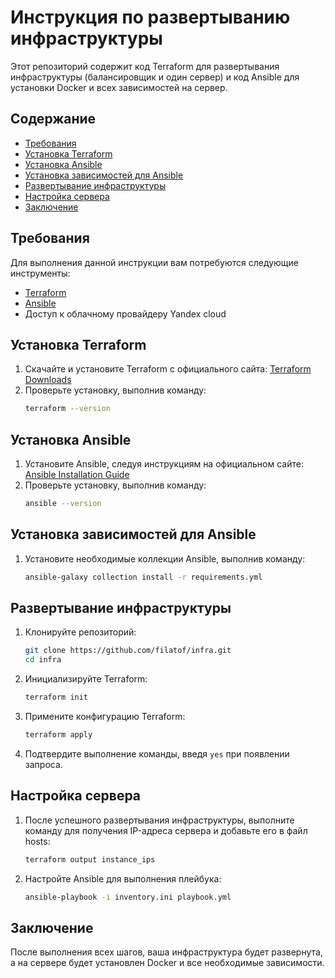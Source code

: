 # Инструкция по развертыванию инфраструктуры

Этот репозиторий содержит код Terraform для развертывания инфраструктуры (балансировщик и один сервер) и код Ansible для установки Docker и всех зависимостей на сервер.

## Содержание

- [Требования](#требования)
- [Установка Terraform](#установка-terraform)
- [Установка Ansible](#установка-ansible)
- [Установка зависимостей для Ansible](#установка-зависимостей-для-ansible)
- [Развертывание инфраструктуры](#развертывание-инфраструктуры)
- [Настройка сервера](#настройка-сервера)
- [Заключение](#заключение)

## Требования

Для выполнения данной инструкции вам потребуются следующие инструменты:

- [Terraform](https://www.terraform.io/downloads.html)
- [Ansible](https://docs.ansible.com/ansible/latest/installation_guide/intro_installation.html)
- Доступ к облачному провайдеру Yandex cloud

## Установка Terraform

1. Скачайте и установите Terraform с официального сайта: [Terraform Downloads](https://www.terraform.io/downloads.html)
2. Проверьте установку, выполнив команду:
    ```sh
    terraform --version
    ```

## Установка Ansible

1. Установите Ansible, следуя инструкциям на официальном сайте: [Ansible Installation Guide](https://docs.ansible.com/ansible/latest/installation_guide/intro_installation.html)
2. Проверьте установку, выполнив команду:
    ```sh
    ansible --version
    ```

## Установка зависимостей для Ansible

1. Установите необходимые коллекции Ansible, выполнив команду:
    ```sh
    ansible-galaxy collection install -r requirements.yml
    ```

## Развертывание инфраструктуры

1. Клонируйте репозиторий:
    ```sh
    git clone https://github.com/filatof/infra.git
    cd infra
    ```

2. Инициализируйте Terraform:
    ```sh
    terraform init
    ```

3. Примените конфигурацию Terraform:
    ```sh
    terraform apply
    ```

4. Подтвердите выполнение команды, введя `yes` при появлении запроса.

## Настройка сервера

1. После успешного развертывания инфраструктуры, выполните команду для получения IP-адреса сервера и добавьте его в файл hosts:
    ```sh
    terraform output instance_ips
    ```

2. Настройте Ansible для выполнения плейбука:
    ```sh
    ansible-playbook -i inventory.ini playbook.yml
    ```

## Заключение

После выполнения всех шагов, ваша инфраструктура будет развернута, а на сервере будет установлен Docker и все необходимые зависимости.